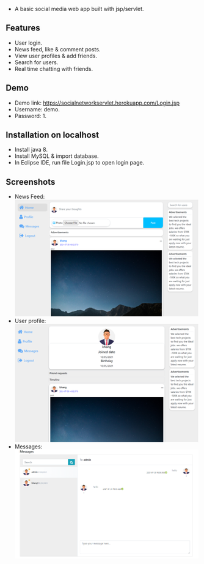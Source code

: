 - A basic social media web app built with jsp/servlet.

## Features
- User login.
- News feed, like & comment posts.
- View user profiles & add friends.
- Search for users.
- Real time chatting with friends.

## Demo
- Demo link: https://socialnetworkservlet.herokuapp.com/Login.jsp
- Username: demo.
- Password: 1.

## Installation on localhost
- Install java 8.
- Install MySQL & import database.
- In Eclipse IDE, run file Login.jsp to open login page.

## Screenshots
- News Feed:
![](screenshots/demo.png)
- User profile:
![](screenshots/demo_profile.png)
- Messages:
![](screenshots/demo_message.png)
